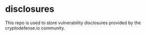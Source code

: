 # disclosures

This repo is used to store vulnerability disclosures provided by the cryptodefense.io community.

